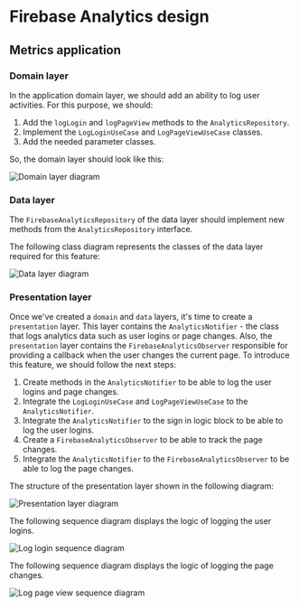 # Firebase Analytics design

## Metrics application

### Domain layer

In the application domain layer, we should add an ability to log user activities. For this purpose, we should: 

1. Add the `logLogin` and `logPageView` methods to the `AnalyticsRepository`.
2. Implement the `LogLoginUseCase` and `LogPageViewUseCase` classes.
3. Add the needed parameter classes.

So, the domain layer should look like this:

![Domain layer diagram](http://www.plantuml.com/plantuml/proxy?cache=no&fmt=svg&src=https://github.com/platform-platform/monorepo/raw/firebase_analytics_design/metrics/web/docs/features/firebase_analytics/diagrams/firebase_analytics_domain_class.puml)

### Data layer

The `FirebaseAnalyticsRepository` of the data layer should implement new methods from the `AnalyticsRepository` interface.

The following class diagram represents the classes of the data layer required for this feature: 

![Data layer diagram](http://www.plantuml.com/plantuml/proxy?cache=no&fmt=svg&src=https://github.com/platform-platform/monorepo/raw/firebase_analytics_design/metrics/web/docs/features/firebase_analytics/diagrams/firebase_analytics_data_class.puml)

### Presentation layer

Once we've created a `domain` and `data` layers, it's time to create a `presentation` layer. This layer contains the `AnalyticsNotifier` - the class that logs analytics data such as user logins or page changes. Also, the `presentation` layer contains the `FirebaseAnalyticsObserver` responsible for providing a callback when the user changes the current page. To introduce this feature, we should follow the next steps: 

1. Create methods in the `AnalyticsNotifier` to be able to log the user logins and page changes.
2. Integrate the `LogLoginUseCase` and `LogPageViewUseCase`  to the `AnalyticsNotifier`.
3. Integrate the `AnalyticsNotifier` to the sign in logic block to be able to log the user logins.
4. Create a `FirebaseAnalyticsObserver` to be able to track the page changes.
5. Integrate the `AnalyticsNotifier` to the `FirebaseAnalyticsObserver` to be able to log the page changes.

The structure of the presentation layer shown in the following diagram: 

![Presentation layer diagram](http://www.plantuml.com/plantuml/proxy?cache=no&fmt=svg&src=https://github.com/platform-platform/monorepo/raw/firebase_analytics_design/metrics/web/docs/features/firebase_analytics/diagrams/firebase_analytics_presentation.puml)

The following sequence diagram displays the logic of logging the user logins.

![Log login sequence diagram](http://www.plantuml.com/plantuml/proxy?cache=no&fmt=svg&src=https://github.com/platform-platform/monorepo/raw/firebase_analytics_design/metrics/web/docs/features/firebase_analytics/diagrams/firebase_analytics_log_login_sequence.puml)

The following sequence diagram displays the logic of logging the page changes.

![Log page view sequence diagram](http://www.plantuml.com/plantuml/proxy?cache=no&fmt=svg&src=https://github.com/platform-platform/monorepo/raw/firebase_analytics_design/metrics/web/docs/features/firebase_analytics/diagrams/firebase_analytics_log_page_view_sequence.puml)
